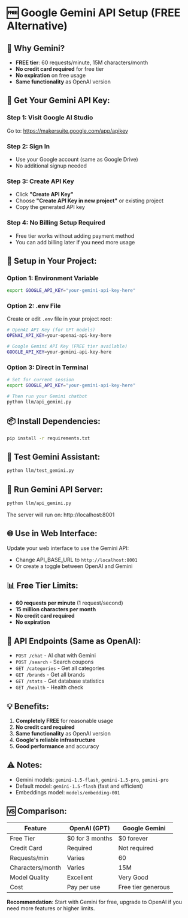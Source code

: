# 🆓 Google Gemini API Setup (FREE Alternative)

## 🎯 **Why Gemini?**
- **FREE tier**: 60 requests/minute, 15M characters/month
- **No credit card required** for free tier
- **No expiration** on free usage
- **Same functionality** as OpenAI version

## 🔑 **Get Your Gemini API Key:**

### **Step 1: Visit Google AI Studio**
Go to: https://makersuite.google.com/app/apikey

### **Step 2: Sign In**
- Use your Google account (same as Google Drive)
- No additional signup needed

### **Step 3: Create API Key**
- Click **"Create API Key"**
- Choose **"Create API Key in new project"** or existing project
- Copy the generated API key

### **Step 4: No Billing Setup Required**
- Free tier works without adding payment method
- You can add billing later if you need more usage

## 🔧 **Setup in Your Project:**

### **Option 1: Environment Variable**
```bash
export GOOGLE_API_KEY="your-gemini-api-key-here"
```

### **Option 2: .env File**
Create or edit `.env` file in your project root:
```bash
# OpenAI API Key (for GPT models)
OPENAI_API_KEY=your-openai-api-key-here

# Google Gemini API Key (FREE tier available)
GOOGLE_API_KEY=your-gemini-api-key-here
```

### **Option 3: Direct in Terminal**
```bash
# Set for current session
export GOOGLE_API_KEY="your-gemini-api-key-here"

# Then run your Gemini chatbot
python llm/api_gemini.py
```

## 📦 **Install Dependencies:**
```bash
pip install -r requirements.txt
```

## 🧪 **Test Gemini Assistant:**
```bash
python llm/test_gemini.py
```

## 🚀 **Run Gemini API Server:**
```bash
python llm/api_gemini.py
```
The server will run on: http://localhost:8001

## 🌐 **Use in Web Interface:**
Update your web interface to use the Gemini API:
- Change API_BASE_URL to `http://localhost:8001`
- Or create a toggle between OpenAI and Gemini

## 📊 **Free Tier Limits:**
- **60 requests per minute** (1 request/second)
- **15 million characters per month**
- **No credit card required**
- **No expiration**

## 🔄 **API Endpoints (Same as OpenAI):**
- `POST /chat` - AI chat with Gemini
- `POST /search` - Search coupons
- `GET /categories` - Get all categories
- `GET /brands` - Get all brands
- `GET /stats` - Get database statistics
- `GET /health` - Health check

## 💡 **Benefits:**
1. **Completely FREE** for reasonable usage
2. **No credit card required**
3. **Same functionality** as OpenAI version
4. **Google's reliable infrastructure**
5. **Good performance** and accuracy

## ⚠️ **Notes:**
- Gemini models: `gemini-1.5-flash`, `gemini-1.5-pro`, `gemini-pro`
- Default model: `gemini-1.5-flash` (fast and efficient)
- Embeddings model: `models/embedding-001`

## 🆚 **Comparison:**
| Feature | OpenAI (GPT) | Google Gemini |
|---------|-------------|---------------|
| Free Tier | $0 for 3 months | $0 forever |
| Credit Card | Required | Not required |
| Requests/min | Varies | 60 |
| Characters/month | Varies | 15M |
| Model Quality | Excellent | Very Good |
| Cost | Pay per use | Free tier generous |

**Recommendation**: Start with Gemini for free, upgrade to OpenAI if you need more features or higher limits.
